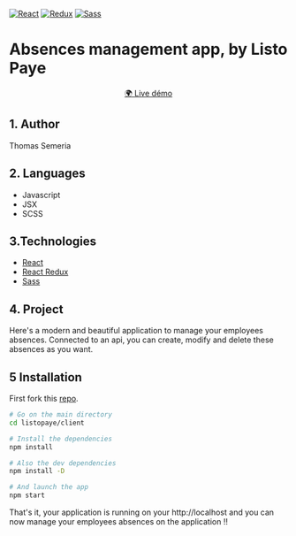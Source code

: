 [![React](https://img.shields.io/badge/React-20232A?style=for-the-badge&logo=react&logoColor=61DAFB)](https://reactjs.org/) [![Redux](https://img.shields.io/badge/Redux-4F4FD4?style=for-the-badge&logo=redux&logoColor=white)](https://react-redux.js.org/) [![Sass](https://img.shields.io/badge/Sass-CC6699?style=for-the-badge&logo=sass&logoColor=white)](https://sass-lang.com/) 


# Absences management app, by Listo Paye
<p align="center">
 
</p>


<p align="center">
<a href="https://listopaye.netlify.app">🌍 Live démo
</a>
</p>

## 1. Author
Thomas Semeria

## 2. Languages
- Javascript
- JSX
- SCSS

## 3.Technologies
- [React](https://reactjs.org/)
- [React Redux](https://react-redux.js.org/)
- [Sass](https://sass-lang.com/)

## 4. Project
Here's a modern and beautiful application to manage your employees absences.
Connected to an api, you can create, modify and delete these absences as you want.


## 5 Installation

First fork this [repo](https://github.com/Ngc1987/LisToPaye).
```bash
# Go on the main directory
cd listopaye/client

# Install the dependencies
npm install

# Also the dev dependencies
npm install -D

# And launch the app
npm start
```	

That's it, your application is running on your http://localhost and you can now manage your employees absences on the application !!
